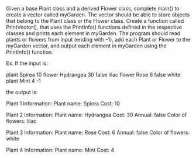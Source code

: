 Given a base Plant class and a derived Flower class, complete main() to create a vector called myGarden. The vector should be able to store objects that belong to the Plant class or the Flower class. Create a function called PrintVector(), that uses the PrintInfo() functions defined in the respective classes and prints each element in myGarden. The program should read plants or flowers from input (ending with -1), add each Plant or Flower to the myGarden vector, and output each element in myGarden using the PrintInfo() function.

Ex. If the input is:

plant Spirea 10
flower Hydrangea 30 false lilac
flower Rose 6 false white
plant Mint 4
-1

the output is:

Plant 1 Information:
   Plant name: Spirea
   Cost: 10

Plant 2 Information:
   Plant name: Hydrangea
   Cost: 30
   Annual: false
   Color of flowers: lilac

Plant 3 Information:
   Plant name: Rose
   Cost: 6
   Annual: false
   Color of flowers: white

Plant 4 Information:
   Plant name: Mint
   Cost: 4
